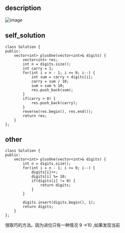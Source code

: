 ## description
![image](https://github.com/ethan686/leetcode/assets/73508499/d99e2c7f-ff1b-44e4-bd83-3c63c50cf6a2)
## self_solution
```
class Solution {
public:
    vector<int> plusOne(vector<int>& digits) {
        vector<int> res;
        int n = digits.size();
        int carry = 1;
        for(int i = n - 1; i >= 0; i--) {
            int sum = carry + digits[i];
            carry = sum / 10;
            sum = sum % 10;
            res.push_back(sum);
        }
        if(carry > 0) {
            res.push_back(carry);
        }
        reverse(res.begin(), res.end());
        return res;
    }
};
```
## other
```
class Solution {
public:
    vector<int> plusOne(vector<int>& digits) {
        int n = digits.size();
        for(int i = n - 1; i >= 0; i--) {
            digits[i]++;
            digits[i] %= 10;
            if(digits[i] != 0) {
                return digits;
            }
        }

        digits.insert(digits.begin(), 1);
        return digits;
    }
};
```
很取巧的方法。因为进位只有一种情况 9 ->10 ,如果发现当前
